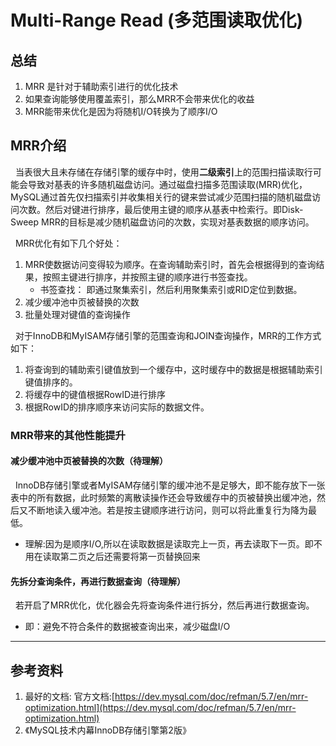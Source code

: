# Multi-Range Read (多范围读取优化)
## 总结
1. MRR 是针对于辅助索引进行的优化技术
2. 如果查询能够使用覆盖索引，那么MRR不会带来优化的收益
3. MRR能带来优化是因为将随机I/O转换为了顺序I/O

## MRR介绍
&nbsp;&nbsp;当表很大且未存储在存储引擎的缓存中时，使用**二级索引**上的范围扫描读取行可能会导致对基表的许多随机磁盘访问。通过磁盘扫描多范围读取(MRR)优化，MySQL通过首先仅扫描索引并收集相关行的键来尝试减少范围扫描的随机磁盘访问次数。然后对键进行排序，最后使用主键的顺序从基表中检索行。即Disk-Sweep MRR的目标是减少随机磁盘访问的次数，实现对基表数据的顺序访问。

&nbsp;&nbsp;MRR优化有如下几个好处：
1. MRR使数据访问变得较为顺序。在查询辅助索引时，首先会根据得到的查询结果，按照主键进行排序，并按照主键的顺序进行书签查找。
   - 书签查找： 即通过聚集索引，然后利用聚集索引或RID定位到数据。
2. 减少缓冲池中页被替换的次数
3. 批量处理对键值的查询操作


&nbsp;&nbsp;对于InnoDB和MyISAM存储引擎的范围查询和JOIN查询操作，MRR的工作方式如下：
1. 将查询到的辅助索引键值放到一个缓存中，这时缓存中的数据是根据辅助索引键值排序的。
2. 将缓存中的键值根据RowID进行排序
3. 根据RowID的排序顺序来访问实际的数据文件。

### MRR带来的其他性能提升
#### 减少缓冲池中页被替换的次数（待理解）
&nbsp;&nbsp;InnoDB存储引擎或者MyISAM存储引擎的缓冲池不是足够大，即不能存放下一张表中的所有数据，此时频繁的离散读操作还会导致缓存中的页被替换出缓冲池，然后又不断地读入缓冲池。若是按主键顺序进行访问，则可以将此重复行为降为最低。
   - 理解:因为是顺序I/O,所以在读取数据是读取完上一页，再去读取下一页。即不用在读取第二页之后还需要将第一页替换回来

#### 先拆分查询条件，再进行数据查询（待理解）
&nbsp;&nbsp;若开启了MRR优化，优化器会先将查询条件进行拆分，然后再进行数据查询。
   - 即：避免不符合条件的数据被查询出来，减少磁盘I/O






------

## 参考资料
1. 最好的文档: 官方文档:[https://dev.mysql.com/doc/refman/5.7/en/mrr-optimization.html](https://dev.mysql.com/doc/refman/5.7/en/mrr-optimization.html)
2. 《MySQL技术内幕InnoDB存储引擎第2版》